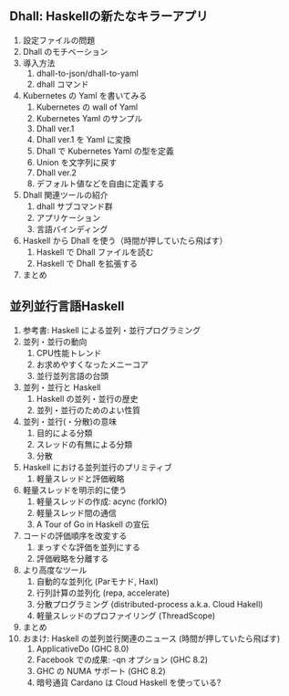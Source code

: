 ## Dhall: Haskellの新たなキラーアプリ

1. 設定ファイルの問題
1. Dhall のモチベーション
1. 導入方法
    1. dhall-to-json/dhall-to-yaml
    1. dhall コマンド
1. Kubernetes の Yaml を書いてみる
    1. Kubernetes の wall of Yaml
    1. Kubernetes Yaml のサンプル
    1. Dhall ver.1
    1. Dhall ver.1 を Yaml に変換
    1. Dhall で Kubernetes Yaml の型を定義
    1. Union を文字列に戻す
    1. Dhall ver.2
    1. デフォルト値などを自由に定義する
1. Dhall 関連ツールの紹介
    1. dhall サブコマンド群
    1. アプリケーション
    1. 言語バインディング
1. Haskell から Dhall を使う（時間が押していたら飛ばす）
    1. Haskell で Dhall ファイルを読む
    1. Haskell で Dhall を拡張する
1. まとめ

## 並列並行言語Haskell

1. 参考書: Haskell による並列・並行プログラミング
1. 並列・並行の動向
    1. CPU性能トレンド
    1. お求めやすくなったメニーコア
    1. 並行並列言語の台頭
1. 並列・並行と Haskell
    1. Haskell の並列・並行の歴史
    1. 並列・並行のためのよい性質
1. 並列・並行(・分散)の意味
    1. 目的による分類
    1. スレッドの有無による分類
    1. 分散
1. Haskell における並列並行のプリミティブ
    1. 軽量スレッドと評価戦略
1. 軽量スレッドを明示的に使う
    1. 軽量スレッドの作成: acync (forkIO)
    1. 軽量スレッド間の通信
    1. A Tour of Go in Haskell の宣伝
1. コードの評価順序を改変する
    1. まっすぐな評価を並列にする
    1. 評価戦略を分離する
1. より高度なツール
    1. 自動的な並列化 (Parモナド, Haxl)
    1. 行列計算の並列化 (repa, accelerate)
    1. 分散プログラミング (distributed-process a.k.a. Cloud Hakell)
    1. 軽量スレッドのプロファイリング (ThreadScope)
1. まとめ
1. おまけ: Haskell の並列並行関連のニュース (時間が押していたら飛ばす)
    1. ApplicativeDo (GHC 8.0)
    1. Facebook での成果: -qn オプション (GHC 8.2)
    1. GHC の NUMA サポート (GHC 8.2)
    1. 暗号通貨 Cardano は Cloud Haskell を使っている?
